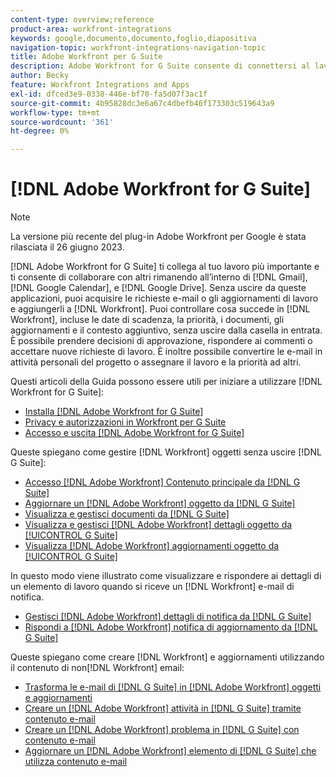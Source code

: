 ```yaml
---
content-type: overview;reference
product-area: workfront-integrations
keywords: google,documento,documento,foglio,diapositiva
navigation-topic: workfront-integrations-navigation-topic
title: Adobe Workfront per G Suite
description: Adobe Workfront for G Suite consente di connettersi al lavoro più importante e di collaborare con altri utenti rimanendo all'interno di Gmail, Google Calendar e Google Drive. Senza uscire da queste applicazioni, puoi acquisire richieste e-mail o aggiornamenti di lavoro e aggiungerli a Workfront. Puoi controllare cosa sta succedendo in Workfront, incluse date di scadenza, priorità, documenti, aggiornamenti e altro contesto, senza lasciare la casella in. È possibile prendere decisioni di approvazione, rispondere ai commenti o accettare nuove richieste di lavoro. È inoltre possibile convertire le e-mail in attività personali del progetto o assegnare il lavoro e la priorità ad altri.
author: Becky
feature: Workfront Integrations and Apps
exl-id: dfced3e9-0338-446e-bf70-fa5d07f3ac1f
source-git-commit: 4b95828dc3e6a67c4dbefb46f173303c519643a9
workflow-type: tm+mt
source-wordcount: '361'
ht-degree: 0%

---
```


# [!DNL Adobe Workfront for G Suite]

>[!NOTE]
>
>La versione più recente del plug-in Adobe Workfront per Google è stata rilasciata il 26 giugno 2023.

[!DNL Adobe Workfront for G Suite] ti collega al tuo lavoro più importante e ti consente di collaborare con altri rimanendo all’interno di [!DNL Gmail], [!DNL Google Calendar], e [!DNL Google Drive]. Senza uscire da queste applicazioni, puoi acquisire le richieste e-mail o gli aggiornamenti di lavoro e aggiungerli a [!DNL Workfront]. Puoi controllare cosa succede in [!DNL Workfront], incluse le date di scadenza, la priorità, i documenti, gli aggiornamenti e il contesto aggiuntivo, senza uscire dalla casella in entrata. È possibile prendere decisioni di approvazione, rispondere ai commenti o accettare nuove richieste di lavoro. È inoltre possibile convertire le e-mail in attività personali del progetto o assegnare il lavoro e la priorità ad altri.

Questi articoli della Guida possono essere utili per iniziare a utilizzare [!DNL Workfront for G Suite]:

* [Installa [!DNL Adobe Workfront for G Suite]](../../workfront-integrations-and-apps/workfront-for-g-suite/install-workfront-for-gsuite.md)
* [Privacy e autorizzazioni in Workfront per G Suite](../../workfront-integrations-and-apps/workfront-for-g-suite/privacy-and-permissions-in-g-suite.md)
* [Accesso e uscita [!DNL Adobe Workfront for G Suite]](../../workfront-integrations-and-apps/workfront-for-g-suite/log-in-and-out-wf-for-gsuite.md)

Queste spiegano come gestire [!DNL Workfront] oggetti senza uscire [!DNL G Suite]:

* [Accesso [!DNL Adobe Workfront] Contenuto principale da [!DNL G Suite]](../../workfront-integrations-and-apps/workfront-for-g-suite/access-wf-home-content-from-g-suite.md)
* [Aggiornare un [!DNL Adobe Workfront] oggetto da [!DNL G Suite]](../../workfront-integrations-and-apps/workfront-for-g-suite/update-a-workfront-object-in-gsuite.md)
* [Visualizza e gestisci documenti da [!DNL G Suite]](../../workfront-integrations-and-apps/workfront-for-g-suite/view-and-manage-documents-in-gsuite.md)
* [Visualizza e gestisci [!DNL Adobe Workfront] dettagli oggetto da [!UICONTROL G Suite]](../../workfront-integrations-and-apps/workfront-for-g-suite/view-manage-work-item-details-in-gsuite.md)
* [Visualizza [!DNL Adobe Workfront] aggiornamenti oggetto da [!UICONTROL G Suite]](../../workfront-integrations-and-apps/workfront-for-g-suite/view-object-updates-in-gsuite.md)

In questo modo viene illustrato come visualizzare e rispondere ai dettagli di un elemento di lavoro quando si riceve un [!DNL Workfront] e-mail di notifica.

* [Gestisci [!DNL Adobe Workfront] dettagli di notifica da [!DNL G Suite]](../../workfront-integrations-and-apps/workfront-for-g-suite/manage-wf-email-notification-details-in-gsuite.md)
* [Rispondi a [!DNL Adobe Workfront] notifica di aggiornamento da [!DNL G Suite]](../../workfront-integrations-and-apps/workfront-for-g-suite/reply-to-wf-update-notification-from-gsuite.md)

Queste spiegano come creare [!DNL Workfront] e aggiornamenti utilizzando il contenuto di non[!DNL Workfront] email:

* [Trasforma le e-mail di [!DNL G Suite] in [!DNL Adobe Workfront] oggetti e aggiornamenti](../../workfront-integrations-and-apps/workfront-for-g-suite/turn-gsuite-emails-into-wf-objects-and-updates.md)
* [Creare un [!DNL Adobe Workfront] attività in [!DNL G Suite] tramite contenuto e-mail](../../workfront-integrations-and-apps/workfront-for-g-suite/create-wf-task-in-gsuite-using-email-content.md)
* [Creare un [!DNL Adobe Workfront] problema in [!DNL G Suite] con contenuto e-mail](../../workfront-integrations-and-apps/workfront-for-g-suite/create-wf-issue-in-g-suite-using-email-content.md)
* [Aggiornare un [!DNL Adobe Workfront] elemento di [!DNL G Suite] che utilizza contenuto e-mail](../../workfront-integrations-and-apps/workfront-for-g-suite/update-wf-item-using-email-content.md)
